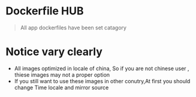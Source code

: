 # Dockerfile HUB

>All app dockerfiles have been set catagory



# Notice vary clearly

* All images optimized in locale of china, So if you are not chinese user , thiese images may not a proper option 
* If you still want to use these images in other conutry,At first you should change Time locale and mirror source